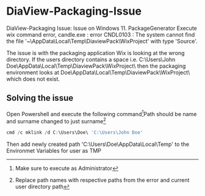 # DiaView-Packaging-Issue
DiaView-Packaging Issue: Issue on Windows 11. PackageGenerator Execute wix command error, candle.exe : error CNDL0103 : The system cannot find the file '~\AppData\Local\Temp\DiaviewPack\WixProject\' with type 'Source'.

The issue is with the packaging application Wix is looking at the wrong directory. If the users directory contains a space i.e. C:\Users\John Doe\AppData\Local\Temp\DiaviewPack\WixProject\ then the packaging environment looks at Doe\AppData\Local\Temp\DiaviewPack\WixProject\ which does not exist.

## Solving the issue
Open Powershell and execute the following command[^1]Path should be name and surname changed to just surname[^2]
[^1]: Make sure to execute as Administrator
```powershell
cmd /c mklink /d C:\Users\Doe\ 'C:\Users\John Doe'
```
Then add newly created path 'C:\Users\Doe\AppData\Local\Temp' to the Environmet Variables for user as TMP

[^2]: Replace path names with respective paths from the error and current user directory path
